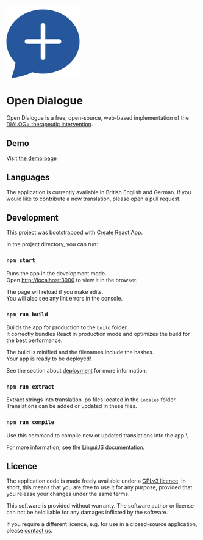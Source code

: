 ![Open Dialogue Logo](public/android-chrome-192x192.png)

# Open Dialogue

Open Dialogue is a free, open-source, web-based implementation of the [DIALOG+ therapeutic intervention](https://dialog.elft.nhs.uk).

## Demo

Visit [the demo page](https://dialogplus.layer9.technology)

## Languages

The application is currently available in British English and German. If you would like to contribute a new translation, please open a pull request.

## Development

This project was bootstrapped with [Create React App](https://github.com/facebook/create-react-app).

In the project directory, you can run:

### `npm start`

Runs the app in the development mode.\
Open [http://localhost:3000](http://localhost:3000) to view it in the browser.

The page will reload if you make edits.\
You will also see any lint errors in the console.

### `npm run build`

Builds the app for production to the `build` folder.\
It correctly bundles React in production mode and optimizes the build for the best performance.

The build is minified and the filenames include the hashes.\
Your app is ready to be deployed!

See the section about [deployment](https://facebook.github.io/create-react-app/docs/deployment) for more information.

### `npm run extract`

Extract strings into translation .po files located in the `locales` folder.\
Translations can be added or updated in these files.

### `npm run compile`

Use this command to compile new or updated translations into the app.\

For more information, see [the LinguiJS documentation](https://lingui.js.org).

## Licence

The application code is made freely available under a [GPLv3 licence](https://en.wikipedia.org/wiki/GNU_General_Public_License). In short, this means that you are free to use it for any purpose, provided that you release your changes under the same terms.

This software is provided without warranty. The software author or license can not be held liable for any damages inflicted by the software.

If you require a different licence, e.g. for use in a closed-source application, please [contact us](https://layer9.berlin).
